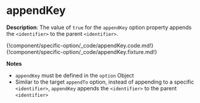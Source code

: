 # appendKey

__Description__: The value of `true` for the `appendKey` option property appends the `<identifier>` to the parent `<identifier>`.

{!component/specific-option/_code/appendKey.code.md!}
{!component/specific-option/_code/appendKey.fixture.md!}

__Notes__

+ `appendKey` must be defined in the `option` Object
+ Similar to the target `appendTo` option, instead of appending to a specific `<identifier>`, `appendKey` appends the `<identifier>` to the parent `<identifier>`

<div class="cf"></div>
<div class="end"></div>

